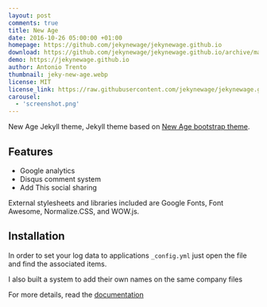 ```yaml
---
layout: post
comments: true
title: New Age
date: 2016-10-26 05:00:00 +01:00
homepage: https://github.com/jekynewage/jekynewage.github.io
download: https://github.com/jekynewage/jekynewage.github.io/archive/master.zip
demo: https://jekynewage.github.io
author: Antonio Trento
thumbnail: jeky-new-age.webp
license: MIT
license_link: https://raw.githubusercontent.com/jekynewage/jekynewage.github.io/refs/heads/master/LICENSE
carousel:
  - 'screenshot.png'
---
```


New Age Jekyll theme, Jekyll theme based on [New Age bootstrap theme](https://startbootstrap.com/template-overviews/new-age/).

## Features

* Google analytics
* Disqus comment system
* Add This social sharing

External stylesheets and libraries included are Google Fonts, Font Awesome, Normalize.CSS, and WOW.js.

## Installation

In order to set your log data to applications `_config.yml` just open the file and find the associated items.

I also built a system to add their own names on the same company files

For more details, read the [documentation](https://jekyllrb.com/)
